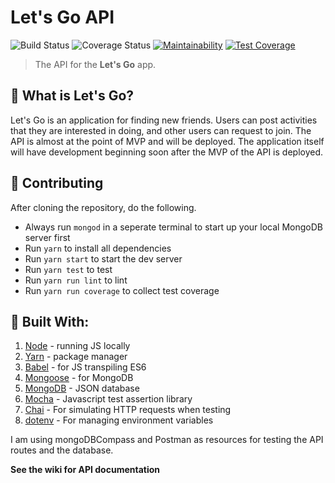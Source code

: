 # Let's Go API
![Build Status](https://travis-ci.com/duncangrubbs/lets-go-api.svg?branch=master)
![Coverage Status](https://coveralls.io/repos/github/duncangrubbs/lets-go-api/badge.svg?branch=master)
[![Maintainability](https://api.codeclimate.com/v1/badges/219457d5c01d3fc303c4/maintainability)](https://codeclimate.com/github/duncangrubbs/lets-go-api/maintainability)
[![Test Coverage](https://api.codeclimate.com/v1/badges/219457d5c01d3fc303c4/test_coverage)](https://codeclimate.com/github/duncangrubbs/lets-go-api/test_coverage)

> The API for the **Let's Go** app.

## 🤘 What is Let's Go?
Let's Go is an application for finding new friends.
Users can post activities that they are interested in doing, and other users can
request to join. The API is almost at the point of MVP and will be deployed.
The application itself will have development beginning soon after the MVP
of the API is deployed.

## 🙌 Contributing
After cloning the repository, do the following.
- Always run `mongod` in a seperate terminal to 
start up your local MongoDB server first
- Run `yarn` to install all dependencies
- Run `yarn start` to start the dev server
- Run `yarn test` to test
- Run `yarn run lint` to lint
- Run `yarn run coverage` to collect test coverage

## 🔨 Built With:
1. [Node](https://nodejs.org/) - running JS locally
2. [Yarn](https://yarnpkg.com/) - package manager
3. [Babel](https://babeljs.io) - for JS transpiling ES6
4. [Mongoose](http://mongoosejs.com) - for MongoDB
5. [MongoDB](https://www.mongodb.com/) - JSON database
6. [Mocha](https://mochajs.org/) - Javascript test assertion library
7. [Chai](https://www.chaijs.com/) - For simulating HTTP requests when testing
8. [dotenv](https://github.com/motdotla/dotenv) - For managing environment variables

I am using mongoDBCompass and Postman as resources for testing the API routes
and the database.

**See the wiki for API documentation**
